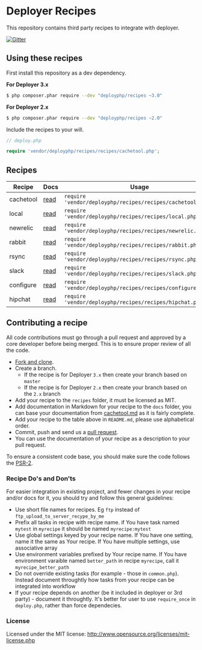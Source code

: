 # Deployer Recipes

This repository contains third party recipes to integrate with deployer.

[![Gitter](https://badges.gitter.im/Join%20Chat.svg)](https://gitter.im/deployphp/deployer?utm_source=badge&utm_medium=badge&utm_campaign=pr-badge)

## Using these recipes

First install this repository as a dev dependency.

**For Deployer 3.x**

```sh
$ php composer.phar require --dev "deployphp/recipes ~3.0"
```

**For Deployer 2.x**

```sh
$ php composer.phar require --dev "deployphp/recipes ~2.0"
```

Include the recipes to your will.

```php
// deploy.php

require 'vendor/deployphp/recipes/recipes/cachetool.php';
```

## Recipes

| Recipe    | Docs                      | Usage
| ------    | ----                      | -----
| cachetool | [read](docs/cachetool.md) | `require 'vendor/deployphp/recipes/recipes/cachetool.php';`
| local     | [read](docs/local.md)     | `require 'vendor/deployphp/recipes/recipes/local.php';`
| newrelic  | [read](docs/newrelic.md)  | `require 'vendor/deployphp/recipes/recipes/newrelic.php';`
| rabbit    | [read](docs/rabbit.md)    | `require 'vendor/deployphp/recipes/recipes/rabbit.php';`
| rsync     | [read](docs/rsync.md)     | `require 'vendor/deployphp/recipes/recipes/rsync.php';`
| slack     | [read](docs/slack.md)     | `require 'vendor/deployphp/recipes/recipes/slack.php';`
| configure | [read](docs/configure.md) | `require 'vendor/deployphp/recipes/recipes/configure.php';`
| hipchat   | [read](docs/hipchat.md)   | `require 'vendor/deployphp/recipes/recipes/hipchat.php';`

## Contributing a recipe

All code contributions must go through a pull request and approved by a core developer before being merged. This is to ensure proper review of all the code.

* [Fork and clone](https://help.github.com/articles/fork-a-repo).
* Create a branch.
  * If the recipe is for Deployer `3.x` then create your branch based on `master`
  * If the recipe is for Deployer `2.x` then create your branch based on the `2.x` branch
* Add your recipe to the `recipes` folder, it must be licensed as MIT.
* Add documentation in Markdown for your recipe to the `docs` folder, you can base your documentation from [cachetool.md](http://github.com/deployphp/recipes/blob/master/docs/cachetool.md) as it is fairly complete.
* Add your recipe to the table above in `README.md`, please use alphabetical order.
* Commit, push and send us a [pull request](https://help.github.com/articles/using-pull-requests).
* You can use the documentation of your recipe as a description to your pull request.

To ensure a consistent code base, you should make sure the code follows the [PSR-2](https://github.com/php-fig/fig-standards/blob/master/accepted/PSR-2-coding-style-guide.md).

### Recipe Do's and Don'ts

For easier integration in existing project, and fewer changes in your recipe and/or docs for it, you should try and follow this general guidelines:

* Use short file names for recipes.  Eg `ftp` instead of `ftp_upload_to_server_recype_by_me`
* Prefix all tasks in recipe with recipe name. if You have task named `mytest` in `myrecipe` it should be named `myrecipe:mytest`
* Use global settings keyed by your recipe name. If You have one setting, name it the same as Your recipe. If You have multiple settings, use associative array
* Use environment variables prefixed by Your recipe name. If You have environment varaible named `better_path` in recipe `myrecipe`, call it `myrecipe_better_path`
* Do not override existing tasks (for example - those in `common.php`). Instead document throughtly how tasks from your recipe can be integrated into workflow
* If your recipe depends on another (be it included in deployer or 3rd party) - document it throughtly. It's better for user to use `require_once` in `deploy.php`, rather than force dependecies.


### License

Licensed under the MIT license: http://www.opensource.org/licenses/mit-license.php

